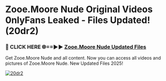 # Zooe.Moore Nude Original Videos 0nlyFans Leaked - Files Updated! (20dr2)

<h3>🔴 CLICK HERE 🌐==►► <a href="https://tinyurl.com/5h6xmrr3" rel="nofollow">Zooe.Moore Nude Updated Files</a></h3>

Get Zooe.Moore Nude and all content. Now you can access all videos and pictures of Zooe.Moore Nude. New Updated Files 2025!

[![20dr2](https://i.imgur.com/KVD873Z.gif)](https://tinyurl.com/5h6xmrr3)
